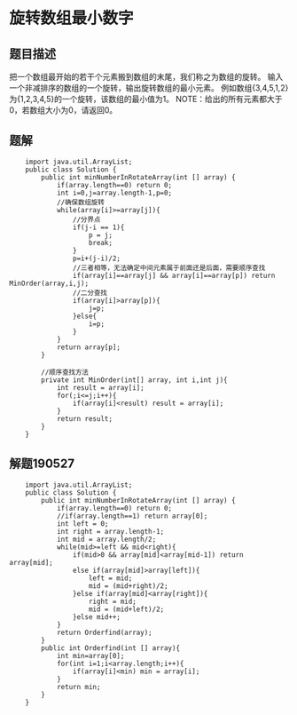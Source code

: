 # 旋转数组最小数字

## 题目描述
把一个数组最开始的若干个元素搬到数组的末尾，我们称之为数组的旋转。 输入一个非减排序的数组的一个旋转，输出旋转数组的最小元素。 例如数组{3,4,5,1,2}为{1,2,3,4,5}的一个旋转，该数组的最小值为1。 NOTE：给出的所有元素都大于0，若数组大小为0，请返回0。
## 题解
        import java.util.ArrayList;
        public class Solution {
            public int minNumberInRotateArray(int [] array) {
                if(array.length==0) return 0;
                int i=0,j=array.length-1,p=0;
                //确保数组旋转
                while(array[i]>=array[j]){
                    //分界点
                    if(j-i == 1){
                        p = j;
                        break;
                    }
                    p=i+(j-i)/2;
                    //三者相等，无法确定中间元素属于前面还是后面，需要顺序查找
                    if(array[i]==array[j] && array[i]==array[p]) return MinOrder(array,i,j);
                    //二分查找
                    if(array[i]>array[p]){
                        j=p;
                    }else{
                        i=p;
                    }
                }
                return array[p];
            }

            //顺序查找方法
            private int MinOrder(int[] array, int i,int j){
                int result = array[i];
                for(;i<=j;i++){
                    if(array[i]<result) result = array[i];
                }
                return result;
            }
        }
## 解题190527
        import java.util.ArrayList;
        public class Solution {
            public int minNumberInRotateArray(int [] array) {
                if(array.length==0) return 0;
                //if(array.length==1) return array[0];
                int left = 0;
                int right = array.length-1;
                int mid = array.length/2;
                while(mid>=left && mid<right){
                    if(mid>0 && array[mid]<array[mid-1]) return array[mid];
                    else if(array[mid]>array[left]){
                        left = mid;
                        mid = (mid+right)/2;
                    }else if(array[mid]<array[right]){
                        right = mid;
                        mid = (mid+left)/2;
                    }else mid++;
                }
                return Orderfind(array);
            }
            public int Orderfind(int [] array){
                int min=array[0];
                for(int i=1;i<array.length;i++){
                    if(array[i]<min) min = array[i];
                }
                return min;
            }
        }
